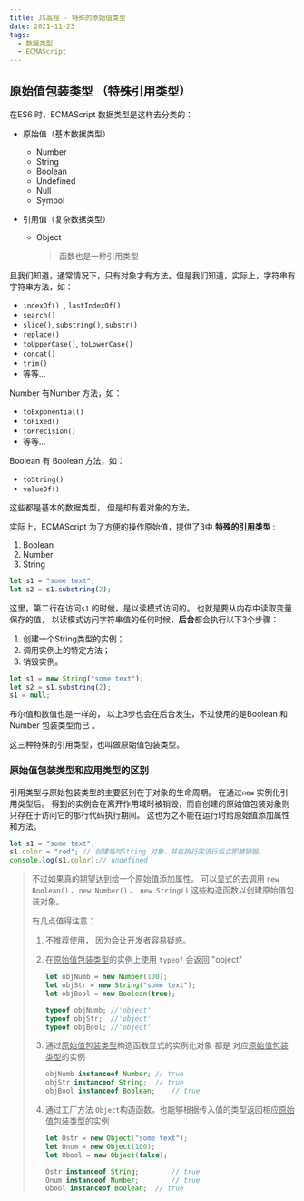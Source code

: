 ```yaml
---
title: JS高程 - 特殊的原始值类型
date: 2021-11-23
tags:
  - 数据类型
  - ECMAScript
---
```


## 原始值包装类型 （特殊引用类型）

在ES6 时，ECMAScript 数据类型是这样去分类的：

- 原始值（基本数据类型）

  - Number
  - String
  - Boolean
  - Undefined
  - Null
  - Symbol

- 引用值（复杂数据类型）

  - Object

    > 函数也是一种引用类型



且我们知道，通常情况下，只有对象才有方法。但是我们知道，实际上，字符串有字符串方法，如：

- `indexOf() `, `lastIndexOf()`
- `search()`
- `slice()`, `substring()`, `substr()`
- `replace()`
- `toUpperCase()`, `toLowerCase()`
- `concat()`
- `trim()` 
- 等等...

Number 有Number 方法，如：

- `toExponential()`
- `toFixed()`
- `toPrecision() `
- 等等...

Boolean 有 Boolean 方法，如：

- `toString()`
- `valueOf()`





这些都是基本的数据类型， 但是却有着对象的方法。 

实际上，ECMAScript 为了方便的操作原始值，提供了3中 **特殊的引用类型** : 

1. Boolean
2. Number
3. String



```javascript
let s1 = "some text";
let s2 = s1.substring(2);
```

这里，第二行在访问`s1` 的时候，是以读模式访问的。 也就是要从内存中读取变量保存的值， 以读模式访问字符串值的任何时候，**后台**都会执行以下3个步骤：

1. 创建一个String类型的实例；
2. 调用实例上的特定方法；
3. 销毁实例。

```javascript
let s1 = new String("some text");
let s2 = s1.substring(2);
s1 = null;
```



布尔值和数值也是一样的， 以上3步也会在后台发生，不过使用的是Boolean 和 Number 包装类型而已 。



这三种特殊的引用类型，也叫做原始值包装类型。 



### 原始值包装类型和应用类型的区别

引用类型与原始包装类型的主要区别在于对象的生命周期。 在通过`new` 实例化引用类型后。 得到的实例会在离开作用域时被销毁，而自创建的原始值包装对象则只存在于访问它的那行代码执行期间。 这也为之不能在运行时给原始值添加属性和方法。 

```javascript
let s1 = "some text";
s1.color = "red"; // 创建临时String 对象，并在执行完该行后立即被销毁。
console.log(s1.color);// undefined
```

> 不过如果真的期望达到给一个原始值添加属性。 可以显式的去调用 `new Boolean()` 、`new Number()` 、 `new String()` 这些构造函数以创建原始值包装对象。 
>
> 有几点值得注意：
>
> 1. 不推荐使用， 因为会让开发者容易疑惑。
>
> 2. 在<u>原始值包装类型</u>的实例上使用 `typeof` 会返回 "object" 
>
>    ```javascript
>    let objNumb = new Number(100);
>    let objStr = new String("some text");
>    let objBool = new Boolean(true);
>    
>    typeof objNumb; //'object'
>    typeof objStr;  //'object'
>    typeof objBool; //'object'
>    ```
>
> 3. 通过<u>原始值包装类型</u>构造函数显式的实例化对象 都是 对应<u>原始值包装类型</u>的实例
>
>    ```javascript
>    objNumb instanceof Number;	// true
>    objStr instanceof String; 	// true
>    objBool instanceof Boolean;	// true
>    ```
>
> 4. 通过工厂方法 `Object`构造函数，也能够根据传入值的类型返回相应<u>原始值包装类型</u>的实例
>
>    ```javascript
>    let Ostr = new Object("some text");
>    let Onum = new Object(100);
>    let Obool = new Object(false);
>    
>    Ostr instanceof String;		// true
>    Onum instanceof Number;		// true
>    Obool instanceof Boolean;	// true
>    ```









### 



## 
